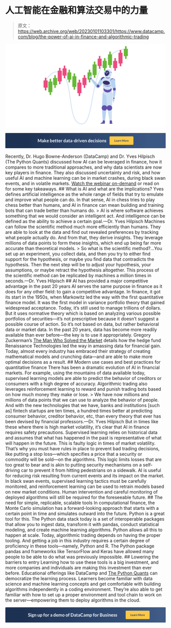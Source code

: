 # 人工智能在金融和算法交易中的力量

> 原文：<https://web.archive.org/web/20230101103301/https://www.datacamp.com/blog/the-power-of-ai-in-finance-and-algorithmic-trading>

[![](img/c62c456f503d9f29168c506762a7188d.png)](https://web.archive.org/web/20220817161819/https://www.datacamp.com/discover/enterprise)

[![](img/fcc7f4e45171f9f7a1fca51639c21ec7.png)](https://web.archive.org/web/20220817161819/https://www.datacamp.com/discover/enterprise)

Recently, Dr. Hugo Bowne-Anderson (DataCamp) and Dr. Yves Hilpisch (The Python Quants) discussed how AI can be leveraged in finance, how it compares to more traditional approaches, and why data scientists are now key players in finance. They also discussed uncertainty and risk, and how useful AI and machine learning can be in market crashes, during black swan events, and in volatile markets. [Watch the webinar on-demand](https://web.archive.org/web/20220817161819/https://www.datacamp.com/resources/webinars/ai-finance-and-algorithmic-trading) or read on for some key takeaways. ## What is AI and what are the implications? Yves defines artificial intelligence as the whole range of fields that try to emulate and improve what people can do. In that sense, AI in chess tries to play chess better than humans, and AI in finance can mean building and training bots that can trade better than humans do. > AI is where software achieves something that we would consider an intelligent act. And intelligence can be defined as the ability to achieve a certain goal.—Dr. Yves Hilpisch Machines can follow the scientific method much more efficiently than humans. They are able to look at the data and find out revealed preferences by tracking what people actually do. And from that, they derive insights. They leverage millions of data points to form these insights, which end up being far more accurate than theoretical models. > So what is the scientific method?...You set up an experiment, you collect data, and then you try to either find support for the hypothesis, or maybe you find data that contradicts the hypothesis. Then the next step will be to adjust your hypothesis, your assumptions, or maybe retract the hypothesis altogether. This process of the scientific method can be replicated by machines a million times in seconds.—Dr. Yves Hilpisch ## AI has provided a major competitive advantage in the past 20 years AI serves the same purpose in finance as it does for any other field: to gain a competitive advantage. In finance, it got its start in the 1950s, when Markowitz led the way with the first quantitative finance model. It was the first model in variance portfolio theory that gained widespread acceptance. Today, it’s still used to manage trillions of dollars. But it uses normative theory which is based on analyzing various possible portfolios of securities—it’s not prescriptive because it doesn’t suggest a possible course of action. So it’s not based on data, but rather behavioral data or market data. In the past 20 years, data has become more readily available than ever before—the key is to use it appropriately. Gregory Zuckerman’s [The Man Who Solved the Market](https://web.archive.org/web/20220817161819/https://www.amazon.com/dp/B07NLFC63Y/ref=dp-kindle-redirect?_encoding=UTF8&btkr=1) details how the hedge fund Renaissance Technologies led the way in amassing data for financial gain. Today, almost every industry has embraced their strategy of creating mathematical models and crunching data—and are able to make more optimal decisions as a result. ## Modern use cases and best practices for quantitative finance There has been a dramatic evolution of AI in financial markets. For example, using the mountains of data available today, supervised learning models are able to predict the behavior of creditors or consumers with a high degree of accuracy. Algorithmic trading also leverages reinforcement learning to reward and punish trading bots based on how much money they make or lose. > We have now millions and millions of data points that we can use to analyze the behavior of people. And with the new technologies that we have, banks and institutions [such as] fintech startups are ten times, a hundred times better at predicting consumer behavior, creditor behavior, etc, than every theory that ever has been devised by financial professors.—Dr. Yves Hilpisch But in times like these where there is high market volatility, it’s clear that AI in finance requires safety precautions. Supervised learning relies on historical data and assumes that what has happened in the past is representative of what will happen in the future. This is faulty logic in times of market volatility. That’s why you must have rules in place to prevent bad trading decisions, like putting a stop loss—which specifies a price that a security or commodity will be sold—on the algorithms. This logic limits losses that are too great to bear and is akin to putting security mechanisms on a self-driving car to prevent it from hitting pedestrians on a sidewalk. AI is useful for reducing risk resulting from current events and its impact on the market. In black swan events, supervised learning tactics must be carefully monitored, and reinforcement learning can be used to retrain models based on new market conditions. Human intervention and careful monitoring of deployed algorithms will still be required for the foreseeable future. ## The need for simple, replicable, scalable tools In computational finance, the Monte Carlo simulation has a forward-looking approach that starts with a certain point in time and simulates outward into the future. Python is a great tool for this. The Python data stack today is a set of interoperable packages that allow you to ingest data, transform it with pandas, conduct statistical modeling, and create machine learning algorithms. Python allows all this to happen at scale. Today, algorithmic trading depends on having the proper tooling. And getting a job in this industry requires a certain degree of proficiency in these tools—namely, Python and R. The Python package pandas and frameworks like TensorFlow and Keras have allowed many people to be able to do what was previously impossible. ## Lowering the barriers to entry Learning how to use these tools is a big investment, and more companies and individuals are making this investment than ever before. Educational offerings like DataCamp and [The Python Quants](https://web.archive.org/web/20220817161819/https://home.tpq.io/) can democratize the learning process. Learners become familiar with data science and machine learning concepts and get comfortable with building algorithms independently in a coding environment. They’re also able to get familiar with how to set up a proper environment and tool chain to work on the server—empowering them to deploy algorithms in the cloud.

[![](img/e24753ce6a87455d424855c717ecf8fe.png)](https://web.archive.org/web/20220817161819/https://www.datacamp.com/business/demo)